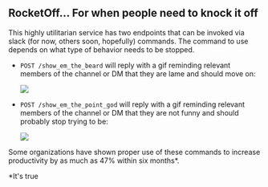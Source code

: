 ## RocketOff... For when people need to knock it off
This highly utilitarian service has two endpoints that can be invoked via slack (for now, others soon, hopefully) commands. The command to use depends on what type of behavior needs to be stopped.

- `POST /show_em_the_beard` will reply with a gif reminding relevant members of the channel or DM that they are lame and should move on:
    
    ![](https://i.imgur.com/t7ddUae.gif)


- `POST /show_em_the_point_god` will reply with a gif reminding relevant members of the channel or DM that they are not funny and should probably stop trying to be:

    ![](https://i.imgur.com/c2qPNN2.gif)

Some organizations have shown proper use of these commands to increase productivity by as much as 47% within six months*.

\*It's true
